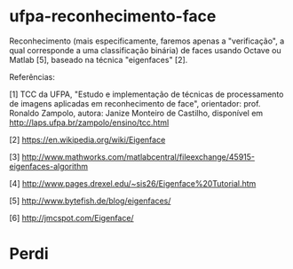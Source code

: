 # ufpa-reconhecimento-face
Reconhecimento (mais especificamente, faremos apenas a "verificação", a qual corresponde a uma classificação binária) de faces usando Octave ou Matlab [5], baseado na técnica "eigenfaces" [2].

Referências:

[1] TCC da UFPA, "Estudo e implementação de técnicas de processamento de imagens aplicadas em reconhecimento de face",
orientador: prof. Ronaldo Zampolo, autora: Janize Monteiro de Castilho,
disponível em http://laps.ufpa.br/zampolo/ensino/tcc.html

[2] https://en.wikipedia.org/wiki/Eigenface

[3] http://www.mathworks.com/matlabcentral/fileexchange/45915-eigenfaces-algorithm

[4] http://www.pages.drexel.edu/~sis26/Eigenface%20Tutorial.htm

[5] http://www.bytefish.de/blog/eigenfaces/

[6] http://jmcspot.com/Eigenface/

# Perdi
